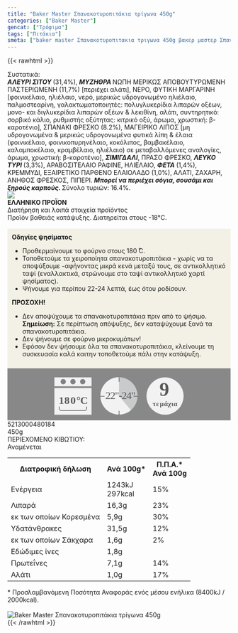 ```yaml
---
title: "Baker Master Σπανακοτυροπιτάκια τρίγωνα 450g"
categories: ["Baker Master"]
gencat: ["Τρόφιμα"]
tags: ["Πιτάκια"]
smeta: ["baker master Σπανακοτυροπιτακια τριγωνα 450g βακερ μαστερ Σπανακοτυροπιτακια τριγωνα 450g 5213000480184 baker master spanakotyropitakia trigwna 450g μπεικερ μαστερ"]
---
```

{{< rawhtml >}}

<div class="sload18"><div class="product"><div id="sistatika">Συστατικά:</div><div class="alltext"><strong><em>ΑΛΕΥΡΙ ΣΙΤΟΥ </em></strong>(31,4%), <strong><em>ΜΥΖΗΘΡΑ </em></strong>ΝΩΠΗ ΜΕΡΙΚΩΣ ΑΠΟΒΟΥΤΥΡΩΜΕΝΗ ΠΑΣΤΕΡΙΩΜΕΝΗ (11,7%) [περιέχει αλάτι], ΝΕΡΟ, ΦΥΤΙΚΗ ΜΑΡΓΑΡΙΝΗ [φοινικέλαιο, ηλιέλαιο, νερό, μερικώς υδρογονωμένο ηλιέλαιο, παλμοστεαρίνη, γαλακτωματοποιητές: πολυγλυκερίδια λιπαρών οξέων, μονο- και διγλυκερίδια λιπαρών οξέων &amp; λεκιθίνη, αλάτι, συντηρητικό: σορβικό κάλιο, ρυθμιστής οξύτητας: κιτρικό οξύ, άρωμα, χρωστική: β-καροτένιο], ΣΠΑΝΑΚΙ ΦΡΕΣΚΟ (8.2%), ΜΑΓΕΙΡΙΚΟ ΛΙΠΟΣ [μη υδρογονωμένα &amp; μερικώς υδρογονωμένα φυτικά λίπη &amp; έλαια (φοινικέλαιο, φοινικοπυρηνέλαιο, κοκόλιπος, βαμβακέλαιο, καλαμποκέλαιο, κραμβέλαιο, ηλιέλαιο) σε μεταβαλλόμενες αναλογίες, άρωμα, χρωστική: β-καροτένιο], <strong><em>ΣΙΜΙΓΔΑΛΙ</em></strong>, ΠΡΑΣΟ ΦΡΕΣΚΟ, <strong><em>ΛΕΥΚΟ ΤΥΡΙ </em></strong>(3,3%), ΑΡΑΒΟΣΙΤΕΛΑΙΟ ΡΑΦΙΝΕ, ΗΛΙΕΛΑΙΟ, <strong><em>ΦΕΤΑ </em></strong>(1,4%), ΚΡΕΜΜΥΔΙ, ΕΞΑΙΡΕΤΙΚΟ ΠΑΡΘΕΝΟ ΕΛΑΙΟΛΑΔΟ (1,0%), ΑΛΑΤΙ, ΖΑΧΑΡΗ, ΑΝΗΘΟΣ ΦΡΕΣΚΟΣ, ΠΙΠΕΡΙ. <strong><em>Μπορεί να περιέχει σόγια, σουσάμι και ξηρούς καρπούς. </em></strong>Σύνολο τυριών: 16.4%.</div><div id="flag"><div id="flagimage" style="margin:0"><img src="/media/icons/gr.svg"></div><span id="flagtext"><b>ΕΛΛΗΝΙΚΟ ΠΡΟΪΟΝ</b></span></div><div id="loipa">Διατήρηση και λοιπά στοιχεία προϊόντος</div><div class="alltext">Προϊόν βαθειάς κατάψυξης. Διατηρείται στους -18°C.<br><br><div style="background:#f3f1e6;padding:10px;margin:0px"><b>Οδηγίες ψησίματος</b><br><ul><li>Προθερμαίνουμε το φούρνο στους 180 ̊C.</li><li>Τοποθετούμε τα χειροποίητα σπανακοτυροπιτάκια - χωρίς να τα αποψύξουμε -αφήνοντας μικρά κενά μεταξύ τους, σε αντικολλητικό ταψί (εναλλακτικά, στρώνουμε στο ταψί αντικολλητικό χαρτί ψησίματος).</li><li>Ψήνουμε για περίπου 22-24 λεπτά, έως ότου ροδίσουν.</li></ul><b>ΠΡΟΣΟΧΗ!</b><br><ul><li>Δεν αποψύχουμε τα σπανακοτυροπιτάκια πριν από το ψήσιμο.<br><b>Σημείωση:</b> Σε περίπτωση απόψυξης, δεν καταψύχουμε ξανά τα σπανακοτυροπιτάκια.</li><li>Δεν ψήνουμε σε φούρνο μικροκυμάτων!</li><li>Εφόσον δεν ψήσουμε όλα τα σπανακοτυροπιτάκια, κλείνουμε τη συσκευασία καλά καιτην τοποθετούμε πάλι στην κατάψυξη.</li></ul></div><div style="width:auto;margin:0px;background:#888"><div style="max-width:292px;margin:auto;padding:20px 20px 12px"><svg viewBox="0 0 292 85.37"><defs><style>.cls-1{fill:#f2f2f2}.cls-2{font-size:15.5px;letter-spacing:-.01em}.cls-12,.cls-18,.cls-19,.cls-2,.cls-9{fill:#58595b}.cls-12,.cls-2,.cls-9{font-family:csans;font-weight:700}.cls-3{letter-spacing:-.01em}.cls-4{letter-spacing:-.01em}.cls-5{letter-spacing:0}.cls-6{letter-spacing:.01em}.cls-7{letter-spacing:-.01em}.cls-8{letter-spacing:-.01em}.cls-9{font-size:44.05px}.cls-10{fill:#808184}.cls-11{fill:gray}.cls-12{font-size:24px}.cls-13{letter-spacing:-.06em}.cls-14{letter-spacing:0}.cls-15{letter-spacing:-.01em}.cls-16{letter-spacing:-.02em}.cls-17{fill:#c8cacb}.cls-19{font-size:23.88px;font-family:csans;letter-spacing:-.05em}</style></defs><title>Asset 31</title><g id="Layer_2" data-name="Layer 2"><g id="Layer_1-2" data-name="Layer 1"><circle class="cls-1" cx="250" cy="42.34" r="42"></circle><text class="cls-2" transform="translate(221.94 64.7)">τ<tspan class="cls-3" x="7.94" y="0">ε</tspan><tspan class="cls-4" x="16.38" y="0">μ</tspan><tspan class="cls-5" x="25.73" y="0">ά</tspan><tspan class="cls-6" x="34.4" y="0">χ</tspan><tspan class="cls-7" x="42.4" y="0">ι</tspan><tspan class="cls-8" x="47.44" y="0">α</tspan></text><text class="cls-9" transform="translate(237.37 41.88)">9</text><rect class="cls-1" y="0.34" width="84" height="20"></rect><rect class="cls-1" y="24.34" width="84" height="60"></rect><circle class="cls-10" cx="20" cy="10" r="6"></circle><circle class="cls-10" cx="42" cy="10" r="6"></circle><circle class="cls-10" cx="64" cy="10" r="6"></circle><path class="cls-1" d="M68,34H16a4.05,4.05,0,0,0-4,4V66H72V38A4.05,4.05,0,0,0,68,34ZM11,66v4a5,5,0,0,0,5,5H68a5,5,0,0,0,5-5V66Z"></path><path class="cls-11" d="M72,66v4a4.05,4.05,0,0,1-4,4H16a4.05,4.05,0,0,1-4-4V66H10v4a6,6,0,0,0,6,6H68a6,6,0,0,0,6-6V66Z"></path><text class="cls-12" transform="translate(10.1 60.39)"><tspan class="cls-13">1</tspan><tspan class="cls-14" x="12.36" y="0">8</tspan><tspan class="cls-15" x="26.09" y="0">0</tspan><tspan class="cls-16" x="39.58" y="0">°</tspan><tspan x="48.43" y="0">C</tspan></text><circle class="cls-17" cx="146" cy="42" r="42"></circle><path class="cls-1" d="M146,42l26.88,32.27A42,42,0,1,1,145.94,0Z"></path><path class="cls-18" d="M146.19,10.37a.66.66,0,0,1-.66-.66V1.06a.67.67,0,1,1,1.33,0V9.71A.66.66,0,0,1,146.19,10.37Z"></path><path class="cls-18" d="M188,43.55h-8.66a.67.67,0,0,1,0-1.33H188a.67.67,0,0,1,0,1.33Z"></path><path class="cls-18" d="M146.19,85.37a.67.67,0,0,1-.66-.66V76.05a.67.67,0,0,1,1.33,0v8.66A.67.67,0,0,1,146.19,85.37Z"></path><path class="cls-18" d="M113,43.55h-8.65a.67.67,0,1,1,0-1.33H113a.67.67,0,0,1,0,1.33Z"></path><text class="cls-19" transform="translate(115.18 49.09)">22"-24"</text></g></g></svg></div></div></div><div id="barcode"><div id="barimage1"></div><span id="bartext">5213000480184</span></div><div id="varos"><div id="varosimage1"></div><span id="varostext">450g</span></div><div id="kivotio">ΠΕΡΙΕΧΟΜΕΝΟ ΚΙΒΩΤΙΟΥ:<br>Αναμένεται</div><table id="diatable"><tbody><tr><th>Διατροφική δήλωση</th><th>Ανά 100g*</th><th>Π.Π.Α.*<br>Ανά 100g</th></tr><tr><td class="texr2">Ενέργεια</td><td class="texr">1243kJ<br>297kcal</td><td class="texr">15%</td></tr><tr><td class="texr2">Λιπαρά</td><td class="texr">16,3g</td><td class="texr">23%</td></tr><tr><td class="gray">εκ των οποίων Κορεσµένα</td><td class="gray2">5,9g</td><td class="gray2">30%</td></tr><tr><td class="texr2">Yδατάνθρακες</td><td class="texr">31,5g</td><td class="texr">12%</td></tr><tr><td class="gray">εκ των οποίων Σάκχαρα</td><td class="gray2">1,6g</td><td class="gray2">2%</td></tr><tr><td class="texr2">Εδώδιμες ίνες</td><td class="texr">1,8g</td><td class="texr"></td></tr><tr><td class="texr2">Πρωτεΐνες</td><td class="texr">7,1g</td><td class="texr">14%</td></tr><tr><td class="texr2">Αλάτι</td><td class="texr">1,0g</td><td class="texr">17%</td></tr></tbody></table><div class="alltext">* Προσλαμβανόμενη Ποσότητα Αναφοράς ενός μέσου ενήλικα (8400kJ / 2000kcal).</div><br><div class="pimg"><img alt="Baker Master Σπανακοτυροπιτάκια τρίγωνα 450g" title="Baker Master Σπανακοτυροπιτάκια τρίγωνα 450g" src="/media/images/baker-master-spanakotyropitakia-trigwna-450g.jpg"></div></div></div>
{{< /rawhtml >}}


